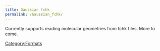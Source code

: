 ```yaml
---
title: Gaussian fchk
permalink: /Gaussian_fchk/
---
```


Currently supports reading molecular geometries from fchk files. More to come.

[Category:Formats](/Category:Formats "wikilink")